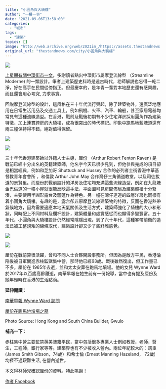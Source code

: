 ```yaml
---
title: "小圓角與大騎樓"
author: "一樓一事"
date: "2021-09-06T13:58:00"
categories:
  - "城市"
tags:
  - "建築"
topics: []
image: "http://web.archive.org/web/2021im_/https://assets.thestandnews.com/media/photos/241164410_326494302562545_1160084282386092174_n.jpeg"
original_url: "thestandnews.com/city/小圓角與大騎樓"
---
```

![](http://web.archive.org/web/2021im_/https://assets.thestandnews.com/media/photos/241164410_326494302562545_1160084282386092174_n.jpeg)

[上星期有關中環街市一文](../../city/%E4%B8%AD%E7%92%B0%E8%A1%97%E5%B8%82%E5%8F%8A%E5%8C%85%E6%B5%A9%E6%96%AF%E5%9C%A8%E9%A6%99%E6%B8%AF%E7%9A%84%E7%A8%AE%E5%AD%90)，多謝讀者點出中環街市屬摩登流線型 （Streamline Moderne) 的一類設計。筆者上建築歷史科時是遠古時代，老師解説也忘得一乾二淨，好在高手在民間從傍指正。但最慶幸的，是年青一輩對本地歷史還有感興趣，而且還會用心考究, 力求事實。

回説摩登流線型的設計，這風格在三十年代流行興起，除了建築物外，還廣泛地應用在日常生活用品及交通工具上，例如飛機、火車、汽車、輪船，甚至家居電器均常見有這種流線造型。在香港，戰前及戰後初期有不少住宅洋房採用圓角作為建築特徵，加上連貫跨房的大騎樓，成為很突出的時代標記。印象中跑馬地藍塘道還有兩三幢保持得不錯，絶對值得保留。

![](http://web.archive.org/web/2021im_/https://assets.thestandnews.com/media/photos/240959919_326494029229239_1068311406943888407_n.jpeg)

![](http://web.archive.org/web/2021im_/https://assets.thestandnews.com/media/photos/240942031_326494109229231_769381523194565441_n.jpeg)

三十年代香港建築師以外籍人士主導，厘份 （Arthur Robert Fenton Raven) 是戰前已經十分出名的英籍建築師，他名字今天已很少見到，但他參與完成的項目卻是相當經典，例如和芝加哥 Shuttuck and Hussey 合作的必列者士街香港中華基督教青年會會所 ，和倫敦 Arthur John May 合作灣仔三角循道教堂，以及司徒拔道的景賢里。而厘份於戰前設計的洋房及住宅均充滿這些流線造型，例如在九龍塘金巴倫道的一幢小屋就很能反映這手法，平面圖可見房間佈局及建築體積十分緊湊，主要使用半圓形露台及簷蓬作為特色。另一幢在灣仔連道的四層洋房也同樣有着小圓角大騎樓。有趣的是，露台卻非原摩登流線建築物的特徵，反而在香港熱帶氣候地方，因為需要適應本地天氣關係及生活方式，建築師強化了騎樓的大小和形狀，同時配上不同材料及欄杆設計，建築體量和虛實感從而也顯得多變豐富。五十年代，小圓角與大騎樓設計仍然經常隱隱出現，到了六十年代，這種畧帶前衞的造法已被工整規矩的線條取代，建築設計卻又少了些舒雅感覺。

![](http://web.archive.org/web/2021im_/https://assets.thestandnews.com/media/photos/241151309_326494465895862_3561360481101805250_n.jpeg)

![](http://web.archive.org/web/2021im_/https://assets.thestandnews.com/media/photos/240940653_326494432562532_6759757877885424856_n.jpeg)

厘份在戰前算很活躍，曾和不同人士合夥開設事務所。但因為是敵方平民，香港淪陷後被日軍關進赤柱監獄集中營，那時他已經63歲。戰後雖然復出，但工作量已不多。厘份在 1965年去逝，並和太太安葬在跑馬地墳場。他的女兒 Wynne Ward 於2017年以百歲高齡離逝，南華早報在她生前有一份報導，當中也有提及厘份及她年輕時在香港的生活點滴。

**延伸閱讀：**

[南華早報 Wynne Ward 訪問](http://web.archive.org/web/20211229091748/https://www.scmp.com/magazines/post-magazine/article/2112229/wynne-ward-1917-2017-hong-kong-girl?fbclid=IwAR16jflxbyrdxAFbRFP5nUvGYPSBxoWC72_X40dl9bh1vyC5Ky5XVyH-Xq0)

[厘份在跑馬地墳場之墓](http://web.archive.org/web/20211229091748/https://www.findagrave.com/memorial/94163978/arthur-robert-fenton-raven/photo?fbclid=IwAR216Sa1M4v5Qzv-1KC3nWZCMskBmoOid9nulIOox-FwmXSovTZvF9-0V7w)

Photo Source: Hong Kong and South China Builder, Gwulo

**補充一下：**

赤柱集中營主要監禁英美澳籍平民，當中包括很多專業人士例如教授，老師，醫生，工程師，銀行家等等。建築界也有不少被收入營內。兩位年紀較大的：刧臣 (James Smith Gibson，74歲）和希士倫 (Ernest Manning Hazeland， 72歲) 均捱不過艱難生活, 在營內逝世。

本文得林師兄確認厘份的資料。特此鳴謝！

[作者 Facebook](http://web.archive.org/web/20211229091748/https://www.facebook.com/%E4%B8%80%E6%A8%93%E4%B8%80%E4%BA%8B-One-Building-One-Story-102632728282038)